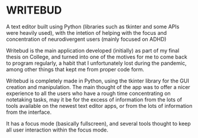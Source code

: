 # WRITEBUD
 A text editor built using Python (libraries such as tkinter and some APIs were heavily used), with the intetion of helping with the focus and concentration of neurodivergent users (mainly focused on ADHD)
 
 Writebud is the main application developed (initially) as part of my final thesis on College, and turned into one of the motives for me to come back to program regularly, a habit that I unfortunately lost during the pandemic, among other things that kept me from proper code form. 
 
 Writebud is completely made in Python, using the tkinter library for the GUI creation and manipulation. The main thought of the app was to offer a nicer experience to all the users who have a rough time concentrating on notetaking tasks, may it be for the excess of information from the lots of tools available on the newest text editor apps, or from the lots of information from the interface. 
 
 It has a focus mode (basically fullscreen), and several tools thought to keep all user interaction within the focus mode. 
